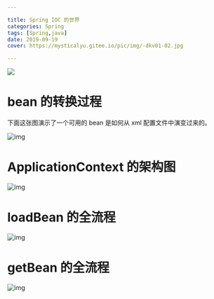```yaml
---

title: Spring IOC 的世界
categories: Spring
tags: [Spring,java]
date: 2019-09-19 
cover: https://mysticalyu.gitee.io/pic/img/-dkv01-02.jpg

---
```


![](https://mysticalyu.gitee.io/pic/img/-dkv01-02.jpg)



<!-- more -->



# bean 的转换过程

下面这张图演示了一个可用的 bean 是如何从 xml 配置文件中演变过来的。

 ![img](https://gitee.com/MysticalYu/pic/raw/master/hexo/spring-201901311001.jpg) 

# ApplicationContext 的架构图

 ![img](https://gitee.com/MysticalYu/pic/raw/master/hexo/spring-201901311002.jpg) 

# loadBean 的全流程

 ![img](https://gitee.com/MysticalYu/pic/raw/master/hexo/spring-201901311003.jpg) 

# getBean 的全流程

 ![img](https://gitee.com/MysticalYu/pic/raw/master/hexo/spring-201901311004.jpg) 

